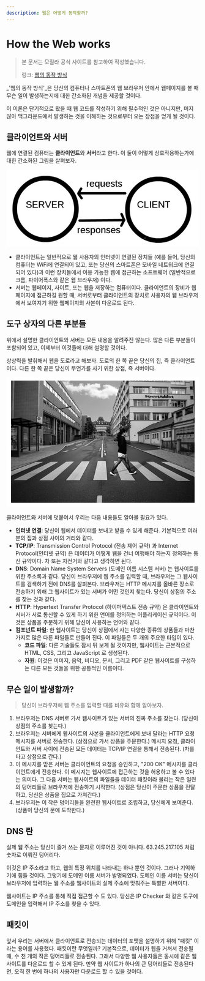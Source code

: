 ```yaml
---
description: 웹은 어떻게 동작할까?
---
```


# How the Web works

> 본 문서는 모질라 공식 사이트를 참고하여 작성했습니다.
>
> 링크: [웹의 동작 방식](https://developer.mozilla.org/ko/docs/Learn/Getting_started_with_the_web/How_the_Web_works)

\_'웹의 동작 방식'\_은 당신의 컴퓨터나 스마트폰의 웹 브라우저 안에서 웹페이지를 볼 때 무슨 일이 발생하는지에 대한 간소화된 개념을 제공할 것이다.

이 이론은 단기적으로 봤을 때 웹 코드를 작성하기 위해 필수적인 것은 아니지만, 머지 않아 백그라운드에서 발생하는 것을 이해하는 것으로부터 오는 장점을 얻게 될 것이다.

## 클라이언트와 서버

웹에 연결된 컴퓨터는 **클라이언트**와 **서버**라고 한다. 이 둘이 어떻게 상호작용하는가에 대한 간소화된 그림을 살펴보자.

![클라이언트와 서버(모질라 공식 문서 참고)](<../.gitbook/assets/image (11) (1).png>)

* 클라이언트는 일반적으로 웹 사용자의 인터넷이 연결된 장치들 (예를 들어, 당신의 컴퓨터는 WiFi에 연결되어 있고, 또는 당신의 스마트폰은 모바일 네트워크에 연결되어 있다)과 이런 장치들에서 이용 가능한 웹에 접근하는 소프트웨어 (일반적으로 크롬, 파이어폭스와 같은 웹 브라우저) 이다.
* 서버는 웹페이지, 사이트, 또는 웹을 저장하는 컴퓨터이다. 클라이언트의 장비가 웹페이지에 접근하길 원할 때, 서버로부터 클라이언트의 장치로 사용자의 웹 브라우저에서 보여지기 위한 웹페이지의 사본이 다운로드 된다.

## 도구 상자의 다른 부분들

 위에서 설명한 클라이언트와 서버는 모든 내용을 알려주진 않는다. 많은 다른 부분들이 포함되어 있고, 이제부터 이것들에 대해 설명할 것이다.

 상상력을 발휘해서 웹을 도로라고 해보자. 도로의 한 쪽 끝은 당신의 집, 즉 클라이언트이다. 다른 한 쪽 끝은 당신이 무언가를 사기 위한 상점, 즉 서버이다.

![상점으로 걸어가는 당신이라고 가정(모질라 공식 문서 참고)](<../.gitbook/assets/image (13).png>)

 클라이언트와 서버에 덧붙여서 우리는 다음 내용들도 알아볼 필요가 있다.

* **인터넷 연결**: 당신이 웹에서 데이터를 보내고 받을 수 있게 해준다. 기본적으로 여러분의 집과 상점 사이의 거리와 같다.
* **TCP/IP**: Transmission Control Protocol (전송 제어 규약) 과 Internet Protocol(인터넷 규약) 은 데이터가 어떻게 웹을 건너 여행해야 하는지 정의하는 통신 규약이다. 차 또는 자전거와 같다고 생각하면 된다.
* **DNS**: Domain Name System Servers (도메인 이름 시스템 서버) 는 웹사이트를 위한 주소록과 같다. 당신이 브라우저에 웹 주소를 입력할 때, 브라우저는 그 웹사이트를 검색하기 전에 DNS를 살펴본다. 브라우저는 HTTP 메시지를 올바른 장소로 전송하기 위해 그 웹사이트가 있는 서버가 어떤 것인지 찾는다. 당신이 상점의 주소를 찾는 것과 같다.
* **HTTP**: Hypertext Transfer Protocol (하이퍼텍스트 전송 규약) 은 클라이언트와 서버가 서로 통신할 수 있게 하기 위한 언어를 정의하는 어플리케이션 규약이다. 이것은 상품을 주문하기 위해 당신이 사용하는 언어와 같다.
* **컴포넌트 파일**: 한 웹사이트는 당신이 상점에서 사는 다양한 종류의 상품들과 마찬가지로 많은 다른 파일들로 만들어 진다. 이 파일들은 두 개의 주요한 타입이 있다.
  * **코드 파일**: 다른 기술들도 잠시 뒤 보게 될 것이지만, 웹사이트는 근본적으로 HTML, CSS, 그리고 JavaScript 로 생성된다.
  * **자원**: 이것은 이미지, 음악, 비디오, 문서, 그리고 PDF 같은 웹사이트를 구성하는 다른 모든 것들을 위한 공통적인 이름이다.

## 무슨 일이 발생할까?

> 당신이 브라우저에 웹 주소를 입력할 때를 비유와 함께 알아보자.

1. 브라우저는 DNS 서버로 가서 웹사이트가 있는 서버의 진짜 주소를 찾는다. (당신이 상점의 주소를 찾는다.)
2. 브라우저는 서버에게 웹사이트의 사본을 클라이언트에게 보내 달라는 HTTP 요청 메시지를 서버로 전송한다. (상점으로 가서 상품을 주문한다.) 메시지 요청, 클라이언트와 서버 사이에 전송된 모든 데이터는 TCP/IP 연결을 통해서 전송된다. (차를 타고 상점으로 간다.)
3. 이 메시지를 받은 서버는 클라이언트의 요청을 승인하고, "200 OK" 메시지를 클라이언트에게 전송한다. 이 메시지는 웹사이트에 접근하는 것을 허용하고 볼 수 있다는 의미다. 그 다음 서버는 웹사이트의 파일들을 데이터 패킷이라 불리는 작은 일련의 덩어리들로 브라우저에 전송하기 시작한다. (상점은 당신이 주문한 상품을 전달하고, 당신은 상품을 집으로 가져간다.)
4. 브라우저는 이 작은 덩어리들을 완전한 웹사이트로 조립하고, 당신에게 보여준다. (상품이 당신의 문에 도착한다.)

## DNS 란

 실제 웹 주소는 당신이 즐겨 쓰는 문자로 이루어진 것이 아니다. 63.245.217.105 처럼  숫자로 이뤄진 덩어리다.

 이것은  IP 주소라고 하고, 웹의 특정 위치를 나타내는 하나 뿐인 것이다. 그러나 기억하기에 힘들 것이다. 그렇기에 도메인 이름 서버가 발명되었다. 도메인 이름 서버는 당신이 브라우저에 입력하는 웹 주소를 웹사이트의 실제 주소에 맞춰주는 특별한 서버이다.

 웹사이트는 IP 주소를 통해 직접 접근할 수 도 있다. 당신은 IP Checker 와 같은 도구에 도메인을 입력해서 IP 주소를 찾을 수 있다.

## 패킷이

 앞서 우리는 서버에서 클라이언트로 전송되는 데이터의 포맷을 설명하기 위해 "패킷" 이라는 용어를 사용했다. 패킷이란 무엇일까? 기본적으로, 데이터가 웹을 거쳐서 전송될 때, 수 천 개의 작은 덩어리들로 전송된다. 그래서 다양한 웹 사용자들은 동시에 같은 웹사이트를 다운로드 할 수 있게 된다. 만약 웹 사이트가 하나의 큰 덩어리들로 전송된다면, 오직 한 번에 하나의 사용자만 다운로드 할 수 있을 것이다.
